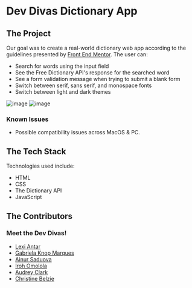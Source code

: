 # Dev Divas Dictionary App

## The Project

Our goal was to create a real-world dictionary web app according to the guidelines presented by [Front End Mentor](https://www.frontendmentor.io/challenges/dictionary-web-app-h5wwnyuKFL). The user can:
- Search for words using the input field
- See the Free Dictionary API's response for the searched word
- See a form validation message when trying to submit a blank form
- Switch between serif, sans serif, and monospace fonts
- Switch between light and dark themes

  
![image](https://github.com/user-attachments/assets/c7fa8656-7d08-42c9-8d0c-7cb93f5f6ad2)
![image](https://github.com/user-attachments/assets/8d07fd11-321e-4af8-aae2-f23956afb121)



### Known Issues
- Possible compatibility issues across MacOS & PC.


## The Tech Stack

Technologies used include:
- HTML
- CSS
- The Dictionary API
- JavaScript

## The Contributors

### Meet the Dev Divas!
- [Lexi Antar](https://github.com/lexoskeleton)
- [Gabriela Knop Marques](https://github.com/knopgm)
- [Ainur Saduova](https://github.com/NuraSad)
- [Iroh Omolola](https://github.com/Iroh-Omolola)
- [Audrey Clark](https://github.com/audreyclarkdev)
- [Christine Belzie](https://github.com/CBID2)

<!-- <a href="https://github.com/lexoskeleton/feq_dictionary_app/graphs/contributors">
  <img src="https://contrib.rocks/image?repo=lexoskeleton/feq_dictionary_app" />
</a>

Made with [contrib.rocks](https://contrib.rocks). -->
